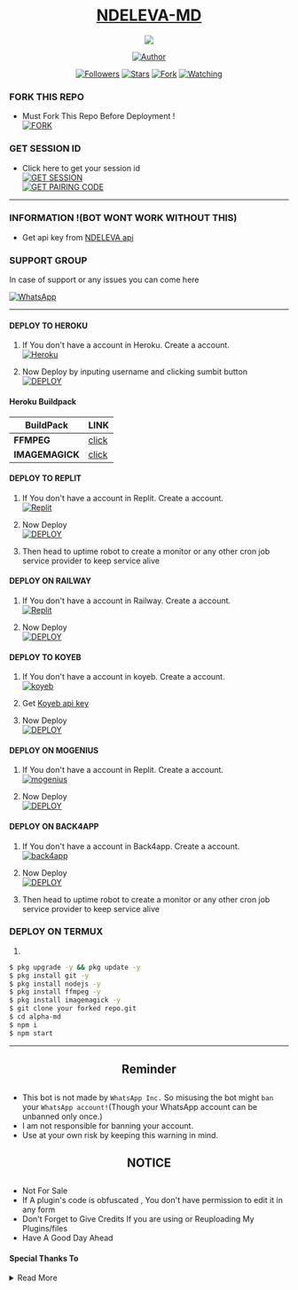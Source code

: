  <p align="center">  
  <a href="https://github.com/C-iph3r">
    <h1 align="center">NDELEVA-MD</h1>
  </a>
</p>
<p align="center"> 
<img src="https://komarev.com/ghpvc/?username=C-iph3r&color=brightgreen" />
<p/>
<p align="center">
<a href="https://github.com/Ndelevamutua"><img title="Author" src="https://img.shields.io/badge/NDELEVA-MD-black?style=for-the-badge&logo=whatsApp"></a>
<p/>
<p align="center">
<a href="https://github.com/Ndelevamutua?tab=followers"><img title="Followers" src="https://img.shields.io/github/followers/C-iph3r?label=Followers&style=social"></a>
<a href="https://github.com/Ndelevamutua/NDELEVA-MD/stargazers/"><img title="Stars" src="https://img.shields.io/github/stars/C-iph3r/alpha-md?&style=social"></a>
<a href="https://github.com/Ndelevamutua/NDELEVA-MD/fork"><img title="Fork" src="https://img.shields.io/github/forks/C-iph3r/alpha-md?style=social"></a>
<a href="https://github.com/Ndelevamutua/NDELEVA-MD/watchers"><img title="Watching" src="https://img.shields.io/github/watchers/C-iph3r/alpha-md?label=Watching&style=social"></a>
</p>



### FORK THIS REPO

- Must Fork This Repo Before Deployment !
   <br> 
<a href="https://github.com/Ndelevamutua/NDELEVA-MD/fork"><img title="FORK" src="https://img.shields.io/badge/FORK-h?color=black&style=for-the-badge&logo=stackshare"></a>


### GET SESSION ID
- Click here to get your session id
   <br>
<a href='https://alpha-qr-3083f89437a9.herokuapp.com/' target="_blank"><img alt='GET SESSION' src='https://img.shields.io/badge/SCAN-QR-100000?style=for-the-badge&logo=scan&logoColor=white&labelColor=black&color=black'/></a>
  <br>
  <a href='https://qr-pair-63r7.onrender.com/' target="_blank"><img alt='GET PAIRING CODE' src='https://img.shields.io/badge/SCAN-PAIRING CODE-100000?style=for-the-badge&logo=scan&logoColor=white&labelColor=black&color=black'/></a>

***
### INFORMATION !(BOT WONT WORK WITHOUT THIS)
- Get api key from  [NDELEVA api](https://api.alpha-md.rf.gd/signup)
### SUPPORT GROUP
In case of support or any issues you can come here

[![WhatsApp](https://img.shields.io/badge/NDELEVA-MD-25D366?style=for-the-badge&logo=whatsapp&logoColor=white)](https://chat.whatsapp.com/DfgtYR8HV67103lml8peP6) 

***

#### DEPLOY TO HEROKU 

1. If You don't have a account in Heroku. Create a account.
    <br>
<a href='https://heroku.com' target="_blank"><img alt='Heroku' src='https://img.shields.io/badge/-Create-black?style=for-the-badge&logo=heroku'/></a>

2. Now Deploy by inputing username and clicking sumbit button
    <br>
<a href='https://api.alpha-md.rf.gd/deploy/heroku' target="_blank"><img alt='DEPLOY' src='https://img.shields.io/badge/-DEPLOY-black?style=for-the-badge&logo=heroku'/></a>

#### Heroku Buildpack
| BuildPack | LINK |
|--------|--------|
| **FFMPEG** |[click](https://github.com/jonathanong/heroku-buildpack-ffmpeg-latest) |
| **IMAGEMAGICK** | [click](https://github.com/DuckyTeam/heroku-buildpack-imagemagick) |

#### DEPLOY TO REPLIT 

1. If You don't have a account in Replit. Create a account.
    <br>
<a href='https://www.replit.com/' target="_blank"><img alt='Replit' src='https://img.shields.io/badge/-Create-black?style=for-the-badge&logo=replit'/></a>

2. Now Deploy
    <br>
<a href='https://repl.it/github/C-iph3r/alpha-md' target="_blank"><img alt='DEPLOY' src='https://img.shields.io/badge/-IMPORT-black?style=for-the-badge&logo=replit'/></a>
3. Then head to uptime robot to create a monitor or any other cron job service provider to keep service alive

#### DEPLOY ON RAILWAY

1. If You don't have a account in Railway. Create a account.
    <br>
<a href='https://railway.app' target="_blank"><img alt='Replit' src='https://img.shields.io/badge/-Create-black?style=for-the-badge&logo=railway'/></a>

2. Now Deploy
    <br>
<a href='https://railway.app' target="_blank"><img alt='DEPLOY' src='https://img.shields.io/badge/-DEPLOY-black?style=for-the-badge&logo=railway'/></a>



#### DEPLOY TO KOYEB 

1. If You don't have a account in koyeb. Create a account.
    <br>
<a href='https://app.koyeb.com/auth/signup' target="_blank"><img alt='koyeb' src='https://img.shields.io/badge/-Create-black?style=for-the-badge&logo=koyeb'/></a>

2. Get [Koyeb api key](https://app.koyeb.com/account/api)

3. Now Deploy
    <br>
<a href='https://app.koyeb.com/apps/new/import-project' target="_blank"><img alt='DEPLOY' src='https://img.shields.io/badge/-DEPLOY-black?style=for-the-badge&logo=koyeb'/></a>

#### DEPLOY ON MOGENIUS

1. If You don't have a account in Replit. Create a account.
    <br>
<a href='https://mogenius.com' target="_blank"><img alt='mogenius' src='https://img.shields.io/badge/-Create-black?style=for-the-badge&logo=genius'/></a>

2. Now Deploy
    <br>
<a href='https://mogenius.com' target="_blank"><img alt='DEPLOY' src='https://img.shields.io/badge/-DEPLOY-black?style=for-the-badge&logo=genius'/></a>

#### DEPLOY ON BACK4APP

1. If You don't have a account in Back4app. Create a account.
    <br>
<a href='https://www.back4app.com/signup?' target="_blank"><img alt='back4app' src='https://img.shields.io/badge/Back4App-000000?style=for-the-badge&logo=back4app&logoColor=white&labelColor=000000&color=000000'/></a>

2. Now Deploy
    <br>
<a href='https://mogenius.com' target="_blank"><img alt='DEPLOY' src='https://img.shields.io/badge/Back4App-000000?style=for-the-badge&logo=back4app&logoColor=white&labelColor=000000&color=000000'/></a>
3. Then head to uptime robot to create a monitor or any other cron job service provider to keep service alive

### DEPLOY ON TERMUX
1. 
```sh
$ pkg upgrade -y && pkg update -y
$ pkg install git -y
$ pkg install nodejs -y
$ pkg install ffmpeg -y
$ pkg install imagemagick -y
$ git clone your forked repo.git
$ cd alpha-md
$ npm i 
$ npm start
```
---------

<h2 align="center">  Reminder
</h2>
   
## 
- This bot is not made by `WhatsApp Inc.` So misusing the bot might `ban` your `WhatsApp account!`(Though your WhatsApp account can be unbanned only once.)
- I am not responsible for banning your account.
- Use at your own risk by keeping this warning in mind.


<h2 align="center">  NOTICE
</h2>
   
## 
- Not For Sale
- If A plugin's code is obfuscated , You don't have permission to edit it in any form 
- Don't Forget to Give Credits If you are using or Reuploading My Plugins/files
- Have A Good Day Ahead

#### Special Thanks To

<details close>
<summary>Read More</summary>

<br>

* [`MUINDI`](https://github.com/muindi6602)
* [`JOSSEPH`](https://github.com/Ndelevamutua)

 </details>
